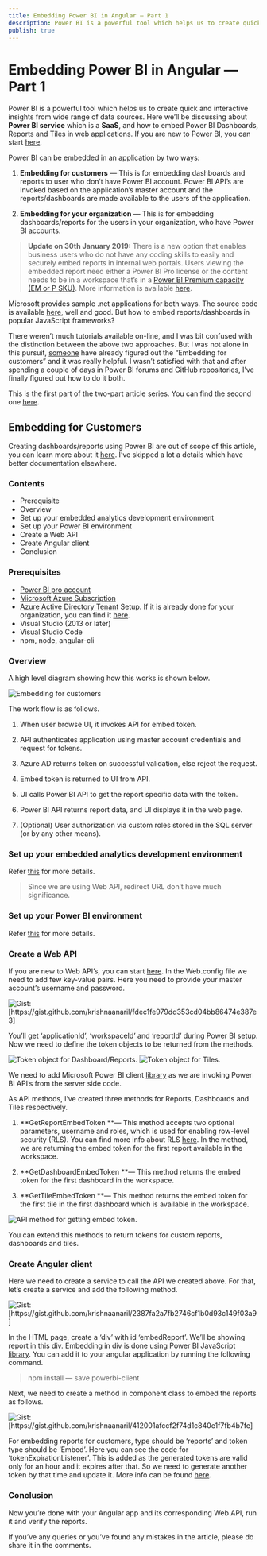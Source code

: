 ```yaml
---
title: Embedding Power BI in Angular — Part 1
description: Power BI is a powerful tool which helps us to create quick and interactive insights from wide range of data sources. Here we’ll be discussing about Power BI service which is a SaaS, and how to embed Power BI Dashboards, Reports and Tiles in web applications.
publish: true
---
```


# Embedding Power BI in Angular — Part 1

Power BI is a powerful tool which helps us to create quick and interactive insights from wide range of data sources. Here we’ll be discussing about **Power BI service** which is a **SaaS**, and how to embed Power BI Dashboards, Reports and Tiles in web applications. If you are new to Power BI, you can start [here](https://docs.microsoft.com/en-us/power-bi/power-bi-overview).

Power BI can be embedded in an application by two ways:

 1. **Embedding for customers** — This is for embedding dashboards and reports to user who don’t have Power BI account. Power BI API’s are invoked based on the application’s master account and the reports/dashboards are made available to the users of the application.

 2. **Embedding for your organization** — This is for embedding dashboards/reports for the users in your organization, who have Power BI accounts.
>  **Update on 30th January 2019:** There is a new option that enables business users who do not have any coding skills to easily and securely embed reports in internal web portals. Users viewing the embedded report need either a Power BI Pro license or the content needs to be in a workspace that’s in a [Power BI Premium capacity (EM or P SKU)](https://docs.microsoft.com/en-us/power-bi/service-admin-premium-purchase). More information is available [here](https://powerbi.microsoft.com/en-us/blog/easily-embed-secure-power-bi-reports-in-your-internal-portals-or-websites).

Microsoft provides sample .net applications for both ways. The source code is available [here](https://github.com/Microsoft/PowerBI-Developer-Samples), well and good. But how to embed reports/dashboards in popular JavaScript frameworks?

There weren’t much tutorials available on-line, and I was bit confused with the distinction between the above two approaches. But I was not alone in this pursuit, [someone](https://medium.com/@ramandeep.singh.1983/power-bi-overview-and-angular-embedding-how-to-f73390f4a399) have already figured out the “Embedding for customers” and it was really helpful. I wasn’t satisfied with that and after spending a couple of days in Power BI forums and GitHub repositories, I’ve finally figured out how to do it both.

This is the first part of the two-part article series. You can find the second one [here](https://medium.com/@krishnaanaril/embedding-powerbi-in-angular-part-2-6b268deb2275).

## Embedding for Customers

Creating dashboards/reports using Power BI are out of scope of this article, you can learn more about it [here](https://docs.microsoft.com/en-us/power-bi/service-get-started). I’ve skipped a lot a details which have better documentation elsewhere.

### Contents

* Prerequisite
* Overview
* Set up your embedded analytics development environment
* Set up your Power BI environment
* Create a Web API
* Create Angular client
* Conclusion

### Prerequisites

* [Power BI pro account](https://powerbi.microsoft.com/en-us/pricing/)
* [Microsoft Azure Subscription](https://azure.microsoft.com/en-us/free/)
* [Azure Active Directory Tenant](https://docs.microsoft.com/en-us/power-bi/developer/create-an-azure-active-directory-tenant) Setup. If it is already done for your organization, you can find it [here](https://www.whatismytenantid.com/).
* Visual Studio (2013 or later)
* Visual Studio Code
* npm, node, angular-cli

### Overview

A high level diagram showing how this works is shown below.

<img alt="Embedding for customers" src="assets/blog/images/1*xOTDMBuYPl5y9ax8Sgu74w.png" style="max-width:100%">

The work flow is as follows.

 1. When user browse UI, it invokes API for embed token.

 2. API authenticates application using master account credentials and request for tokens.

 3. Azure AD returns token on successful validation, else reject the request.

 4. Embed token is returned to UI from API.

 5. UI calls Power BI API to get the report specific data with the token.

 6. Power BI API returns report data, and UI displays it in the web page.

 7. (Optional) User authorization via custom roles stored in the SQL server (or by any other means).

### Set up your embedded analytics development environment

Refer [this](https://docs.microsoft.com/en-us/power-bi/developer/embed-sample-for-customers#set-up-your-embedded-analytics-development-environment) for more details.
>  Since we are using Web API, redirect URL don’t have much significance.

### Set up your Power BI environment

Refer [this](https://docs.microsoft.com/en-us/power-bi/developer/embed-sample-for-customers#set-up-your-power-bi-environment) for more details.

### Create a Web API

If you are new to Web API’s, you can start [here](https://docs.microsoft.com/en-us/aspnet/web-api/overview/getting-started-with-aspnet-web-api/tutorial-your-first-web-api). In the Web.config file we need to add few key-value pairs. Here you need to provide your master account’s username and password.

<img alt="Gist: [https://gist.github.com/krishnaanaril/fdec1fe979dd353cd04bb86474e387e3]" src="assets/blog/images/1*QCGKervy8Uu46vbps_1nIw.png" style="max-width:100%">

You’ll get ‘applicationId’, ‘workspaceId’ and ‘reportId’ during Power BI setup. Now we need to define the token objects to be returned from the methods.

<img alt="Token object for Dashboard/Reports." src="assets/blog/images/1*DkKGjIDkS2lFVKOuFEfbHQ.png" style="max-width:100%">

<img alt="Token object for Tiles." src="assets/blog/images/1*2xzZlgXcgpx8NgPbc4zpDg.png" style="max-width:100%">

We need to add Microsoft Power BI client [library](https://www.nuget.org/packages/Microsoft.PowerBI.Api/) as we are invoking Power BI API’s from the server side code.

As API methods, I’ve created three methods for Reports, Dashboards and Tiles respectively.

 1. **GetReportEmbedToken **— This method accepts two optional parameters, username and roles, which is used for enabling row-level security (RLS). You can find more info about RLS [here](https://docs.microsoft.com/en-us/power-bi/service-admin-rls). In the method, we are returning the embed token for the first report available in the workspace.

 2. **GetDashboardEmbedToken **— This method returns the embed token for the first dashboard in the workspace.

 3. **GetTileEmbedToken **— This method returns the embed token for the first tile in the first dashboard which is available in the workspace.

<img alt="API method for getting embed token." src="assets/blog/images/1*44-r8TOD90RfVxIzeNmCNw.png" style="max-width:100%">

You can extend this methods to return tokens for custom reports, dashboards and tiles.

### Create Angular client

Here we need to create a service to call the API we created above. For that, let’s create a service and add the following method.

<img alt="Gist: [https://gist.github.com/krishnaanaril/2387fa2a7fb2746cf1b0d93c149f03a9]" src="assets/blog/images/1*9mgTfZE1ppQbScEdw5uCKw.png" style="max-width:100%">

In the HTML page, create a ‘div’ with id ‘embedReport’. We’ll be showing report in this div. Embedding in div is done using Power BI JavaScript [library](https://github.com/Microsoft/PowerBI-JavaScript). You can add it to your angular application by running the following command.
>  npm install — save powerbi-client

Next, we need to create a method in component class to embed the reports as follows.

<img alt="Gist: [https://gist.github.com/krishnaanaril/412001afccf2f74d1c840e1f7fb4b7fe]" src="assets/blog/images/1*rZj3oibCDO4GEZ28QL97PQ.png" style="max-width:100%">

For embedding reports for customers, type should be ‘reports’ and token type should be ‘Embed’. Here you can see the code for ‘tokenExpirationListener’. This is added as the generated tokens are valid only for an hour and it expires after that. So we need to generate another token by that time and update it. More info can be found [here](https://github.com/Microsoft/PowerBI-JavaScript/wiki/Refresh-token-using-JavaScript-SDK-example).

### Conclusion

Now you’re done with your Angular app and its corresponding Web API, run it and verify the reports.

If you’ve any queries or you’ve found any mistakes in the article, please do share it in the comments.
